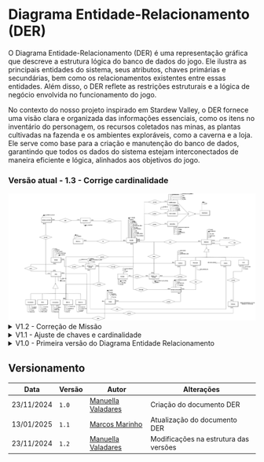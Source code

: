 # Diagrama Entidade-Relacionamento (DER)

O Diagrama Entidade-Relacionamento (DER) é uma representação gráfica que descreve a estrutura lógica do banco de dados do jogo. Ele ilustra as principais entidades do sistema, seus atributos, chaves primárias e secundárias, bem como os relacionamentos existentes entre essas entidades. Além disso, o DER reflete as restrições estruturais e a lógica de negócio envolvida no funcionamento do jogo.

No contexto do nosso projeto inspirado em Stardew Valley, o DER fornece uma visão clara e organizada das informações essenciais, como os itens no inventário do personagem, os recursos coletados nas minas, as plantas cultivadas na fazenda e os ambientes exploráveis, como a caverna e a loja. Ele serve como base para a criação e manutenção do banco de dados, garantindo que todos os dados do sistema estejam interconectados de maneira eficiente e lógica, alinhados aos objetivos do jogo.

### Versão atual - 1.3 - Corrige cardinalidade

  <div align="center">
      <img src="https://github.com/SBD1/2024.2-StardewValley/blob/develop/docs/img/DER_final.png?raw=true" alt="DER versão 3" />
  </div>

<details>
  <summary>V1.2 - Correção de Missão </summary>

  <div align="center">
      <img src="https://github.com/SBD1/2024.2-StardewValley/blob/develop/docs/img/DER_v4.png?raw=true" alt="DER versão 2" />
  </div>

  <p style="text-align: center">Fonte: Elaboração própria</p>
</details>

<details>
  <summary>V1.1 - Ajuste de chaves e cardinalidade</summary>

  <div align="center">
      <img src="https://github.com/SBD1/2024.2-StardewValley/blob/develop/docs/img/DER_v2.png?raw=true" alt="DER versão 1" />
  </div>

  <p style="text-align: center">Fonte: Elaboração própria</p>
</details>

<details>
  <summary>V1.0 - Primeira versão do Diagrama Entidade Relacionamento</summary>


  <div align="center">
      <img src="https://github.com/SBD1/2024.2-StardewValley/blob/develop/docs/img/DER_v1.png?raw=true" alt="DER versão 0" />
  </div>

  <p style="text-align: center">Fonte: Elaboração própria</p>
</details>

## Versionamento

| Data       | Versão | Autor                                             | Alterações                   |
|------------|--------|---------------------------------------------------|------------------------------|
| 23/11/2024 | `1.0`  | [Manuella Valadares](https://github.com/manuvaladares) | Criação do documento DER     |
| 13/01/2025 | `1.1`  | [Marcos Marinho](https://github.com/devMarcosVM)   | Atualização do documento DER |
| 23/11/2024 | `1.2`  | [Manuella Valadares](https://github.com/manuvaladares) | Modificações na estrutura das versões |